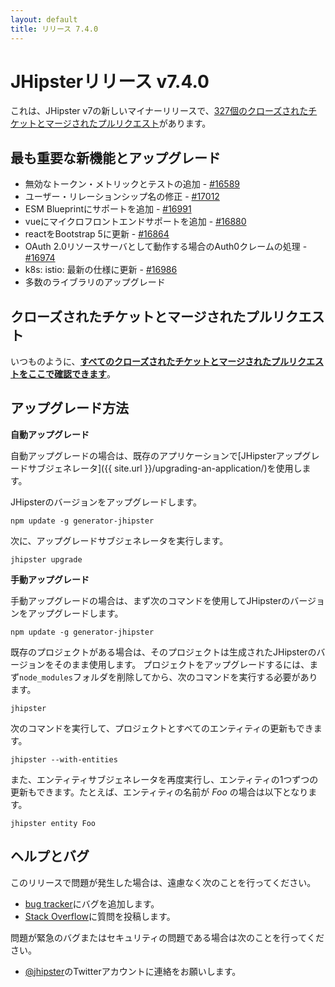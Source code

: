 ```yaml
---
layout: default
title: リリース 7.4.0
---
```


JHipsterリリース v7.4.0
==================

これは、JHipster v7の新しいマイナーリリースで、[327個のクローズされたチケットとマージされたプルリクエスト](https://github.com/jhipster/generator-jhipster/issues?q=milestone%3A7.4.0+is%3Aclosed)があります。


最も重要な新機能とアップグレード
-------------

- 無効なトークン・メトリックとテストの追加 - [#16589](https://github.com/jhipster/generator-jhipster/pull/16589)
- ユーザー・リレーションシップ名の修正 - [#17012](https://github.com/jhipster/generator-jhipster/pull/17012)
- ESM Blueprintにサポートを追加 - [#16991](https://github.com/jhipster/generator-jhipster/pull/16991)
- vueにマイクロフロントエンドサポートを追加 - [#16880](https://github.com/jhipster/generator-jhipster/pull/16880)
- reactをBootstrap 5に更新 - [#16864](https://github.com/jhipster/generator-jhipster/pull/16864)
- OAuth 2.0リソースサーバとして動作する場合のAuth0クレームの処理 - [#16974](https://github.com/jhipster/generator-jhipster/pull/16974)
- k8s: istio: 最新の仕様に更新 - [#16986](https://github.com/jhipster/generator-jhipster/pull/16986)
- 多数のライブラリのアップグレード

クローズされたチケットとマージされたプルリクエスト
------------
いつものように、__[すべてのクローズされたチケットとマージされたプルリクエストをここで確認できます](https://github.com/jhipster/generator-jhipster/issues?q=milestone%3A7.4.0+is%3Aclosed)__。

アップグレード方法
------------

**自動アップグレード**

自動アップグレードの場合は、既存のアプリケーションで[JHipsterアップグレードサブジェネレータ]({{ site.url }}/upgrading-an-application/)を使用します。

JHipsterのバージョンをアップグレードします。

```
npm update -g generator-jhipster
```

次に、アップグレードサブジェネレータを実行します。

```
jhipster upgrade
```

**手動アップグレード**

手動アップグレードの場合は、まず次のコマンドを使用してJHipsterのバージョンをアップグレードします。

```
npm update -g generator-jhipster
```

既存のプロジェクトがある場合は、そのプロジェクトは生成されたJHipsterのバージョンをそのまま使用します。
プロジェクトをアップグレードするには、まず`node_modules`フォルダを削除してから、次のコマンドを実行する必要があります。

```
jhipster
```

次のコマンドを実行して、プロジェクトとすべてのエンティティの更新もできます。

```
jhipster --with-entities
```

また、エンティティサブジェネレータを再度実行し、エンティティの1つずつの更新もできます。たとえば、エンティティの名前が _Foo_ の場合は以下となります。

```
jhipster entity Foo
```


ヘルプとバグ
--------------

このリリースで問題が発生した場合は、遠慮なく次のことを行ってください。

- [bug tracker](https://github.com/jhipster/generator-jhipster/issues?state=open)にバグを追加します。
- [Stack Overflow](http://stackoverflow.com/tags/jhipster/info)に質問を投稿します。

問題が緊急のバグまたはセキュリティの問題である場合は次のことを行ってください。

- [@jhipster](https://twitter.com/jhipster)のTwitterアカウントに連絡をお願いします。
